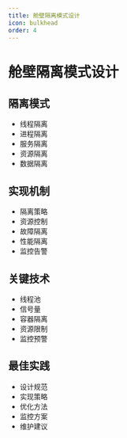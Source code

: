 ```yaml
---
title: 舱壁隔离模式设计
icon: bulkhead
order: 4
---
```


# 舱壁隔离模式设计

## 隔离模式
- 线程隔离
- 进程隔离
- 服务隔离
- 资源隔离
- 数据隔离

## 实现机制
- 隔离策略
- 资源控制
- 故障隔离
- 性能隔离
- 监控告警

## 关键技术
- 线程池
- 信号量
- 容器隔离
- 资源限制
- 监控预警

## 最佳实践
- 设计规范
- 实现策略
- 优化方法
- 监控方案
- 维护建议
